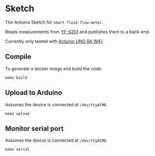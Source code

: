 # Sketch

The Arduino Sketch for `smart-fluid-flow-meter`.

Reads measurements from [YF-S201](http://www.mantech.co.za/datasheets/products/yf-s201_sea.pdf) and publishes them to a back-end.

Currently only tested with [Arduino UNO R4 WiFi](https://store.arduino.cc/products/uno-r4-wifi).

## Compile

To generate a docker image and build the code:

```
make build
```

## Upload to Arduino

Assumes the device is connected at `/dev/ttyACM0`.

```
make upload
```

## Monitor serial port

Assumes the device is connected at `/dev/ttyACM0`.

```
make serial
```
